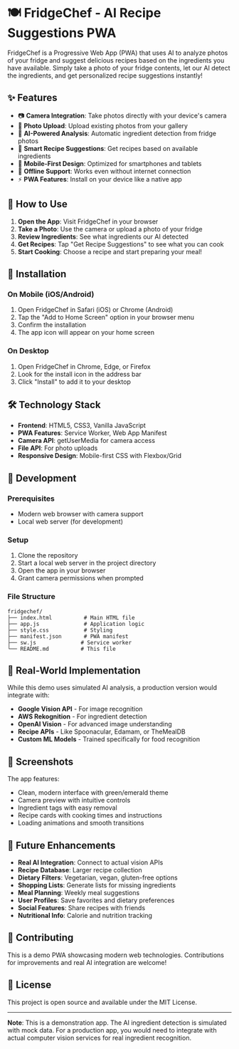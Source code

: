# 🍽️ FridgeChef - AI Recipe Suggestions PWA

FridgeChef is a Progressive Web App (PWA) that uses AI to analyze photos of your fridge and suggest delicious recipes based on the ingredients you have available. Simply take a photo of your fridge contents, let our AI detect the ingredients, and get personalized recipe suggestions instantly!

## ✨ Features

- 📷 **Camera Integration**: Take photos directly with your device's camera
- 📁 **Photo Upload**: Upload existing photos from your gallery
- 🤖 **AI-Powered Analysis**: Automatic ingredient detection from fridge photos
- 🍳 **Smart Recipe Suggestions**: Get recipes based on available ingredients
- 📱 **Mobile-First Design**: Optimized for smartphones and tablets
- 🔄 **Offline Support**: Works even without internet connection
- ⚡ **PWA Features**: Install on your device like a native app

## 🚀 How to Use

1. **Open the App**: Visit FridgeChef in your browser
2. **Take a Photo**: Use the camera or upload a photo of your fridge
3. **Review Ingredients**: See what ingredients our AI detected
4. **Get Recipes**: Tap "Get Recipe Suggestions" to see what you can cook
5. **Start Cooking**: Choose a recipe and start preparing your meal!

## 📱 Installation

### On Mobile (iOS/Android)
1. Open FridgeChef in Safari (iOS) or Chrome (Android)
2. Tap the "Add to Home Screen" option in your browser menu
3. Confirm the installation
4. The app icon will appear on your home screen

### On Desktop
1. Open FridgeChef in Chrome, Edge, or Firefox
2. Look for the install icon in the address bar
3. Click "Install" to add it to your desktop

## 🛠️ Technology Stack

- **Frontend**: HTML5, CSS3, Vanilla JavaScript
- **PWA Features**: Service Worker, Web App Manifest
- **Camera API**: getUserMedia for camera access
- **File API**: For photo uploads
- **Responsive Design**: Mobile-first CSS with Flexbox/Grid

## 🔧 Development

### Prerequisites
- Modern web browser with camera support
- Local web server (for development)

### Setup
1. Clone the repository
2. Start a local web server in the project directory
3. Open the app in your browser
4. Grant camera permissions when prompted

### File Structure
```
fridgechef/
├── index.html          # Main HTML file
├── app.js              # Application logic
├── style.css           # Styling
├── manifest.json       # PWA manifest
├── sw.js              # Service worker
└── README.md          # This file
```

## 🎯 Real-World Implementation

While this demo uses simulated AI analysis, a production version would integrate with:

- **Google Vision API** - For image recognition
- **AWS Rekognition** - For ingredient detection
- **OpenAI Vision** - For advanced image understanding
- **Recipe APIs** - Like Spoonacular, Edamam, or TheMealDB
- **Custom ML Models** - Trained specifically for food recognition

## 📸 Screenshots

The app features:
- Clean, modern interface with green/emerald theme
- Camera preview with intuitive controls
- Ingredient tags with easy removal
- Recipe cards with cooking times and instructions
- Loading animations and smooth transitions

## 🔮 Future Enhancements

- **Real AI Integration**: Connect to actual vision APIs
- **Recipe Database**: Larger recipe collection
- **Dietary Filters**: Vegetarian, vegan, gluten-free options
- **Shopping Lists**: Generate lists for missing ingredients
- **Meal Planning**: Weekly meal suggestions
- **User Profiles**: Save favorites and dietary preferences
- **Social Features**: Share recipes with friends
- **Nutritional Info**: Calorie and nutrition tracking

## 🌟 Contributing

This is a demo PWA showcasing modern web technologies. Contributions for improvements and real AI integration are welcome!

## 📄 License

This project is open source and available under the MIT License.

---

**Note**: This is a demonstration app. The AI ingredient detection is simulated with mock data. For a production app, you would need to integrate with actual computer vision services for real ingredient recognition.